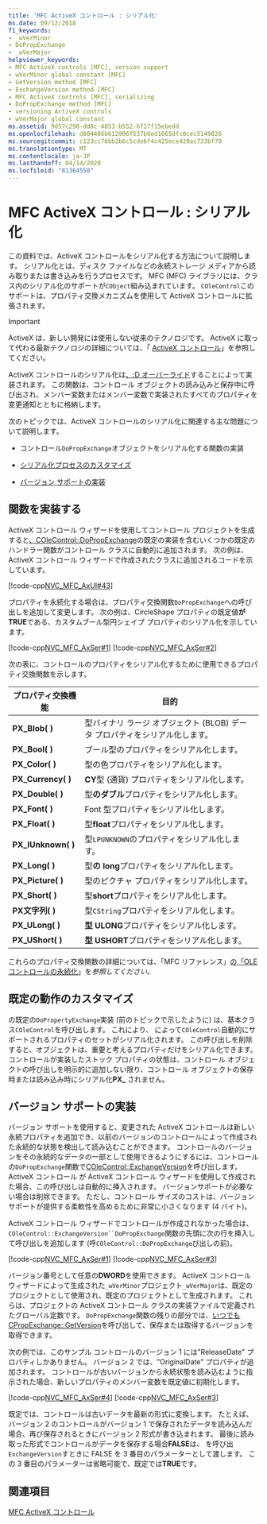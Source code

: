 ```yaml
---
title: 'MFC ActiveX コントロール : シリアル化'
ms.date: 09/12/2018
f1_keywords:
- _wVerMinor
- DoPropExchange
- _wVerMajor
helpviewer_keywords:
- MFC ActiveX controls [MFC], version support
- wVerMinor global constant [MFC]
- GetVersion method [MFC]
- ExchangeVersion method [MFC]
- MFC ActiveX controls [MFC], serializing
- DoPropExchange method [MFC]
- versioning ActiveX controls
- wVerMajor global constant
ms.assetid: 9d57c290-dd8c-4853-b552-6f17f15ebedd
ms.openlocfilehash: d804486b612906f537b6ed1665dfc0cec5149826
ms.sourcegitcommit: c123cc76bb2b6c5cde6f4c425ece420ac733bf70
ms.translationtype: MT
ms.contentlocale: ja-JP
ms.lasthandoff: 04/14/2020
ms.locfileid: "81364550"
---
```

# <a name="mfc-activex-controls-serializing"></a>MFC ActiveX コントロール : シリアル化

この資料では、ActiveX コントロールをシリアル化する方法について説明します。 シリアル化とは、ディスク ファイルなどの永続ストレージ メディアから読み取りまたは書き込みを行うプロセスです。 MFC (MFC) ライブラリには、クラス内のシリアル化のサポートが`CObject`組み込まれています。 `COleControl`このサポートは、プロパティ交換メカニズムを使用して ActiveX コントロールに拡張されます。

>[!IMPORTANT]
> ActiveX は、新しい開発には使用しない従来のテクノロジです。 ActiveX に取って代わる最新テクノロジの詳細については、「 [ActiveX コントロール](activex-controls.md)」を参照してください。

ActiveX コントロールのシリアル化は[、:D オーバーライド](../mfc/reference/colecontrol-class.md#dopropexchange)することによって実装されます。 この関数は、コントロール オブジェクトの読み込みと保存中に呼び出され、メンバー変数またはメンバー変数で実装されたすべてのプロパティを変更通知とともに格納します。

次のトピックでは、ActiveX コントロールのシリアル化に関連する主な問題について説明します。

- コントロール`DoPropExchange`オブジェクトをシリアル化する関数の実装

- [シリアル化プロセスのカスタマイズ](#_core_customizing_the_default_behavior_of_dopropexchange)

- [バージョン サポートの実装](#_core_implementing_version_support)

## <a name="implementing-the-dopropexchange-function"></a><a name="_core_implementing_the_dopropexchange_function"></a>関数を実装する

ActiveX コントロール ウィザードを使用してコントロール プロジェクトを生成すると[、COleControl::DoPropExchange](../mfc/reference/colecontrol-class.md#dopropexchange)の既定の実装を含むいくつかの既定のハンドラー関数がコントロール クラスに自動的に追加されます。 次の例は、ActiveX コントロール ウィザードで作成されたクラスに追加されるコードを示しています。

[!code-cpp[NVC_MFC_AxUI#43](../mfc/codesnippet/cpp/mfc-activex-controls-serializing_1.cpp)]

プロパティを永続化する場合は、プロパティ交換関数`DoPropExchange`への呼び出しを追加して変更します。 次の例は、CircleShape プロパティの既定値**が TRUE**である、カスタムブール型円シェイプ プロパティのシリアル化を示しています。

[!code-cpp[NVC_MFC_AxSer#1](../mfc/codesnippet/cpp/mfc-activex-controls-serializing_2.cpp)]
[!code-cpp[NVC_MFC_AxSer#2](../mfc/codesnippet/cpp/mfc-activex-controls-serializing_3.cpp)]

次の表に、コントロールのプロパティをシリアル化するために使用できるプロパティ交換関数を示します。

|プロパティ交換機能|目的|
|---------------------------------|-------------|
|**PX_Blob( )**|型バイナリ ラージ オブジェクト (BLOB) データ プロパティをシリアル化します。|
|**PX_Bool( )**|ブール型のプロパティをシリアル化します。|
|**PX_Color( )**|型の色プロパティをシリアル化します。|
|**PX_Currency( )**|**CY**型 (通貨) プロパティをシリアル化します。|
|**PX_Double( )**|型**のダブル**プロパティをシリアル化します。|
|**PX_Font( )**|Font 型プロパティをシリアル化します。|
|**PX_Float( )**|型**float**プロパティをシリアル化します。|
|**PX_IUnknown( )**|型`LPUNKNOWN`のプロパティをシリアル化します。|
|**PX_Long( )**|型**の long**プロパティをシリアル化します。|
|**PX_Picture( )**|型のピクチャ プロパティをシリアル化します。|
|**PX_Short( )**|型**short**プロパティをシリアル化します。|
|**PX文字列( )**|型`CString`プロパティをシリアル化します。|
|**PX_ULong( )**|**型 ULONG**プロパティをシリアル化します。|
|**PX_UShort( )**|**型 USHORT**プロパティをシリアル化します。|

これらのプロパティ交換関数の詳細については、「MFC リファレンス」[の「OLE コントロールの永続化](../mfc/reference/persistence-of-ole-controls.md)」を*参照してください。*

## <a name="customizing-the-default-behavior-of-dopropexchange"></a><a name="_core_customizing_the_default_behavior_of_dopropexchange"></a>既定の動作のカスタマイズ

の既定の`DoPropertyExchange`実装 (前のトピックで示したように) は、基本クラス`COleControl`を呼び出します。 これにより、 によって`COleControl`自動的にサポートされるプロパティのセットがシリアル化されます。 この呼び出しを削除すると、オブジェクトは、重要と考えるプロパティだけをシリアル化できます。 コントロールが実装したストック プロパティの状態は、コントロール オブジェクトの呼び出しを明示的に追加しない限り、コントロール オブジェクトの保存時または読み込み時にシリアル化**PX_** されません。

## <a name="implementing-version-support"></a><a name="_core_implementing_version_support"></a>バージョン サポートの実装

バージョン サポートを使用すると、変更された ActiveX コントロールは新しい永続プロパティを追加でき、以前のバージョンのコントロールによって作成された永続的な状態を検出して読み込むことができます。 コントロールのバージョンをその永続的なデータの一部として使用できるようにするには、コントロールの`DoPropExchange`関数で[COleControl::ExchangeVersion](../mfc/reference/colecontrol-class.md#exchangeversion)を呼び出します。 ActiveX コントロール が ActiveX コントロール ウィザードを使用して作成された場合、この呼び出しは自動的に挿入されます。 バージョンサポートが必要ない場合は削除できます。 ただし、コントロール サイズのコストは、バージョンサポートが提供する柔軟性を高めるために非常に小さくなります (4 バイト)。

ActiveX コントロール ウィザードでコントロールが作成されなかった場合は、`COleControl::ExchangeVersion``DoPropExchange`関数の先頭に次の行を挿入して呼び出しを追加します (呼`COleControl::DoPropExchange`び出しの前)。

[!code-cpp[NVC_MFC_AxSer#1](../mfc/codesnippet/cpp/mfc-activex-controls-serializing_2.cpp)]
[!code-cpp[NVC_MFC_AxSer#3](../mfc/codesnippet/cpp/mfc-activex-controls-serializing_4.cpp)]

バージョン番号として任意の**DWORD**を使用できます。 ActiveX コントロール ウィザードによって生成された`_wVerMinor`プロジェクト`_wVerMajor`は、既定のプロジェクトとして使用され、既定のプロジェクトとして生成されます。 これらは、プロジェクトの ActiveX コントロール クラスの実装ファイルで定義されたグローバル定数です。 `DoPropExchange`関数の残りの部分では、[いつでも CPropExchange::GetVersion](../mfc/reference/cpropexchange-class.md#getversion)を呼び出して、保存または取得するバージョンを取得できます。

次の例では、このサンプル コントロールのバージョン 1 には"ReleaseDate" プロパティしかありません。 バージョン 2 では、"OriginalDate" プロパティが追加されます。 コントロールが古いバージョンから永続状態を読み込むように指示された場合、新しいプロパティのメンバー変数を既定値に初期化します。

[!code-cpp[NVC_MFC_AxSer#4](../mfc/codesnippet/cpp/mfc-activex-controls-serializing_5.cpp)]
[!code-cpp[NVC_MFC_AxSer#3](../mfc/codesnippet/cpp/mfc-activex-controls-serializing_4.cpp)]

既定では、コントロールは古いデータを最新の形式に変換します。 たとえば、バージョン 2 のコントロールがバージョン 1 で保存されたデータを読み込んだ場合、再び保存されるときにバージョン 2 形式が書き込まれます。 最後に読み取った形式でコントロールがデータを保存する場合**FALSE**は、 を呼び出`ExchangeVersion`すときに FALSE を 3 番目のパラメーターとして渡します。 この 3 番目のパラメーターは省略可能で、既定では**TRUE**です。

## <a name="see-also"></a>関連項目

[MFC ActiveX コントロール](../mfc/mfc-activex-controls.md)

